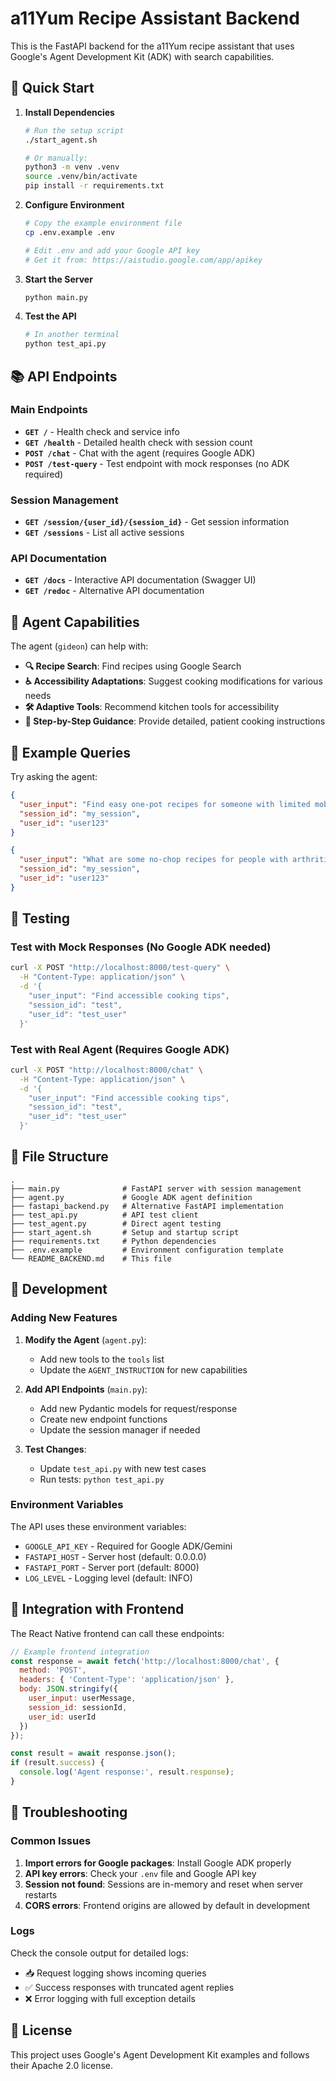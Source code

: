 # a11Yum Recipe Assistant Backend

This is the FastAPI backend for the a11Yum recipe assistant that uses Google's Agent Development Kit (ADK) with search capabilities.

## 🚀 Quick Start

1. **Install Dependencies**
   ```bash
   # Run the setup script
   ./start_agent.sh
   
   # Or manually:
   python3 -m venv .venv
   source .venv/bin/activate
   pip install -r requirements.txt
   ```

2. **Configure Environment**
   ```bash
   # Copy the example environment file
   cp .env.example .env
   
   # Edit .env and add your Google API key
   # Get it from: https://aistudio.google.com/app/apikey
   ```

3. **Start the Server**
   ```bash
   python main.py
   ```

4. **Test the API**
   ```bash
   # In another terminal
   python test_api.py
   ```

## 📚 API Endpoints

### Main Endpoints

- **`GET /`** - Health check and service info
- **`GET /health`** - Detailed health check with session count
- **`POST /chat`** - Chat with the agent (requires Google ADK)
- **`POST /test-query`** - Test endpoint with mock responses (no ADK required)

### Session Management

- **`GET /session/{user_id}/{session_id}`** - Get session information
- **`GET /sessions`** - List all active sessions

### API Documentation

- **`GET /docs`** - Interactive API documentation (Swagger UI)
- **`GET /redoc`** - Alternative API documentation

## 🤖 Agent Capabilities

The agent (`gideon`) can help with:

- **🔍 Recipe Search**: Find recipes using Google Search
- **♿ Accessibility Adaptations**: Suggest cooking modifications for various needs
- **🛠️ Adaptive Tools**: Recommend kitchen tools for accessibility
- **👥 Step-by-Step Guidance**: Provide detailed, patient cooking instructions

## 💬 Example Queries

Try asking the agent:

```json
{
  "user_input": "Find easy one-pot recipes for someone with limited mobility",
  "session_id": "my_session",
  "user_id": "user123"
}
```

```json
{
  "user_input": "What are some no-chop recipes for people with arthritis?",
  "session_id": "my_session", 
  "user_id": "user123"
}
```

## 🧪 Testing

### Test with Mock Responses (No Google ADK needed)
```bash
curl -X POST "http://localhost:8000/test-query" \
  -H "Content-Type: application/json" \
  -d '{
    "user_input": "Find accessible cooking tips",
    "session_id": "test",
    "user_id": "test_user"
  }'
```

### Test with Real Agent (Requires Google ADK)
```bash
curl -X POST "http://localhost:8000/chat" \
  -H "Content-Type: application/json" \
  -d '{
    "user_input": "Find accessible cooking tips",
    "session_id": "test",
    "user_id": "test_user" 
  }'
```

## 📁 File Structure

```
.
├── main.py              # FastAPI server with session management
├── agent.py             # Google ADK agent definition
├── fastapi_backend.py   # Alternative FastAPI implementation
├── test_api.py          # API test client
├── test_agent.py        # Direct agent testing
├── start_agent.sh       # Setup and startup script
├── requirements.txt     # Python dependencies
├── .env.example         # Environment configuration template
└── README_BACKEND.md    # This file
```

## 🔧 Development

### Adding New Features

1. **Modify the Agent** (`agent.py`):
   - Add new tools to the `tools` list
   - Update the `AGENT_INSTRUCTION` for new capabilities

2. **Add API Endpoints** (`main.py`):
   - Add new Pydantic models for request/response
   - Create new endpoint functions
   - Update the session manager if needed

3. **Test Changes**:
   - Update `test_api.py` with new test cases
   - Run tests: `python test_api.py`

### Environment Variables

The API uses these environment variables:

- `GOOGLE_API_KEY` - Required for Google ADK/Gemini
- `FASTAPI_HOST` - Server host (default: 0.0.0.0)
- `FASTAPI_PORT` - Server port (default: 8000)
- `LOG_LEVEL` - Logging level (default: INFO)

## 🤝 Integration with Frontend

The React Native frontend can call these endpoints:

```javascript
// Example frontend integration
const response = await fetch('http://localhost:8000/chat', {
  method: 'POST',
  headers: { 'Content-Type': 'application/json' },
  body: JSON.stringify({
    user_input: userMessage,
    session_id: sessionId,
    user_id: userId
  })
});

const result = await response.json();
if (result.success) {
  console.log('Agent response:', result.response);
}
```

## 🚨 Troubleshooting

### Common Issues

1. **Import errors for Google packages**: Install Google ADK properly
2. **API key errors**: Check your `.env` file and Google API key
3. **Session not found**: Sessions are in-memory and reset when server restarts
4. **CORS errors**: Frontend origins are allowed by default in development

### Logs

Check the console output for detailed logs:
- 📥 Request logging shows incoming queries
- ✅ Success responses with truncated agent replies  
- ❌ Error logging with full exception details

## 📄 License

This project uses Google's Agent Development Kit examples and follows their Apache 2.0 license.
